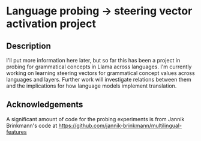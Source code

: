 # Language probing -> steering vector activation project

## Description

I'll put more information here later, but so far this has been a project in probing for grammatical concepts in Llama across languages. I'm currently working on learning steering vectors for grammatical concept values across languages and layers. Further work will investigate relations between them and the implications for how language models implement translation.

## Acknowledgements

A significant amount of code for the probing experiments is from Jannik Brinkmann's code at https://github.com/jannik-brinkmann/multilingual-features
